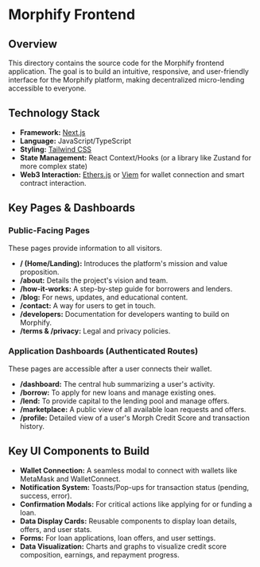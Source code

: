 # Morphify Frontend

## Overview
This directory contains the source code for the Morphify frontend application. The goal is to build an intuitive, responsive, and user-friendly interface for the Morphify platform, making decentralized micro-lending accessible to everyone.

## Technology Stack
*   **Framework:** [Next.js](https://nextjs.org/)
*   **Language:** JavaScript/TypeScript
*   **Styling:** [Tailwind CSS](https://tailwindcss.com/)
*   **State Management:** React Context/Hooks (or a library like Zustand for more complex state)
*   **Web3 Interaction:** [Ethers.js](https://ethers.io/) or [Viem](https://viem.sh/) for wallet connection and smart contract interaction.

## Key Pages & Dashboards

### Public-Facing Pages
These pages provide information to all visitors.
*   **/ (Home/Landing):** Introduces the platform's mission and value proposition.
*   **/about:** Details the project's vision and team.
*   **/how-it-works:** A step-by-step guide for borrowers and lenders.
*   **/blog:** For news, updates, and educational content.
*   **/contact:** A way for users to get in touch.
*   **/developers:** Documentation for developers wanting to build on Morphify.
*   **/terms & /privacy:** Legal and privacy policies.

### Application Dashboards (Authenticated Routes)
These pages are accessible after a user connects their wallet.
*   **/dashboard:** The central hub summarizing a user's activity.
*   **/borrow:** To apply for new loans and manage existing ones.
*   **/lend:** To provide capital to the lending pool and manage offers.
*   **/marketplace:** A public view of all available loan requests and offers.
*   **/profile:** Detailed view of a user's Morph Credit Score and transaction history.

## Key UI Components to Build
*   **Wallet Connection:** A seamless modal to connect with wallets like MetaMask and WalletConnect.
*   **Notification System:** Toasts/Pop-ups for transaction status (pending, success, error).
*   **Confirmation Modals:** For critical actions like applying for or funding a loan.
*   **Data Display Cards:** Reusable components to display loan details, offers, and user stats.
*   **Forms:** For loan applications, loan offers, and user settings.
*   **Data Visualization:** Charts and graphs to visualize credit score composition, earnings, and repayment progress.
